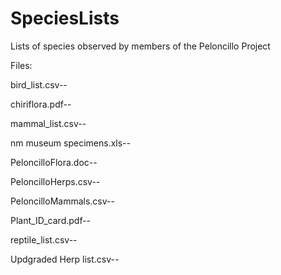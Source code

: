 # SpeciesLists
Lists of species observed by members of the Peloncillo Project

Files:

bird_list.csv--

chiriflora.pdf--

mammal_list.csv--

nm museum specimens.xls--

PeloncilloFlora.doc--

PeloncilloHerps.csv--

PeloncilloMammals.csv--

Plant_ID_card.pdf--

reptile_list.csv--

Updgraded Herp list.csv--
